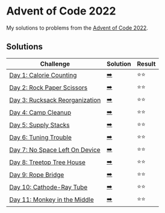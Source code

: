 # Advent of Code 2022

My solutions to problems from the [Advent of Code 2022](https://adventofcode.com/2022/).

## Solutions

| Challenge | Solution | Result |
| --------- | -------- | ------ |
| [Day 1: Calorie Counting](https://adventofcode.com/2022/day/1) | [:arrow_right:](2022/day1.swift) | :star::star: |
| [Day 2: Rock Paper Scissors](https://adventofcode.com/2022/day/2) | [:arrow_right:](2022/day2.swift) | :star::star: |
| [Day 3: Rucksack Reorganization](https://adventofcode.com/2022/day/3) | [:arrow_right:](2022/day3.swift) | :star::star: |
| [Day 4: Camp Cleanup](https://adventofcode.com/2022/day/4) | [:arrow_right:](2022/day4.swift) | :star::star: |
| [Day 5: Supply Stacks](https://adventofcode.com/2022/day/5) | [:arrow_right:](2022/day5.swift) | :star::star: |
| [Day 6: Tuning Trouble](https://adventofcode.com/2022/day/6) | [:arrow_right:](2022/day6.swift) | :star::star: |
| [Day 7: No Space Left On Device](https://adventofcode.com/2022/day/7) | [:arrow_right:](2022/day7.swift) | :star::star: |
| [Day 8: Treetop Tree House](https://adventofcode.com/2022/day/8) | [:arrow_right:](2022/day8.swift) | :star::star: |
| [Day 9: Rope Bridge](https://adventofcode.com/2022/day/9) | [:arrow_right:](2022/day9.swift) | :star::star: |
| [Day 10: Cathode-Ray Tube](https://adventofcode.com/2022/day/10) | [:arrow_right:](2022/day10.swift) | :star::star: |
| [Day 11: Monkey in the Middle](https://adventofcode.com/2022/day/11) | [:arrow_right:](2022/day11.swift) | :star::star: |
